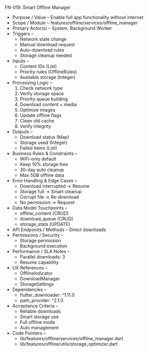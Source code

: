 FN-019: Smart Offline Manager
- Purpose / Value – Enable full app functionality without internet
- Scope / Module – features/offline/services/offline_manager
- Primary Actor(s) – System, Background Worker
- Triggers –
  - Network state change
  - Manual download request
  - Auto-download rules
  - Storage cleanup needed
- Inputs –
  - Content IDs (List<String>)
  - Priority rules (OfflineRules)
  - Available storage (Integer)
- Processing Logic –
  1. Check network type
  2. Verify storage space
  3. Priority queue building
  4. Download content + media
  5. Optimize images
  6. Update offline flags
  7. Clean old cache
  8. Verify integrity
- Outputs –
  - Download status (Map)
  - Storage used (Integer)
  - Failed items (List)
- Business Rules & Constraints –
  - WiFi-only default
  - Keep 10% storage free
  - 30-day auto cleanup
  - Max 5GB offline data
- Error Handling & Edge Cases –
  - Download interrupted → Resume
  - Storage full → Smart cleanup
  - Corrupt file → Re-download
  - No permission → Request
- Data Model Touchpoints –
  - offline_content (CRUD)
  - download_queue (CRUD)
  - storage_stats (UPDATE)
- API Endpoints / Methods – Direct downloads
- Permissions / Security –
  - Storage permission
  - Background execution
- Performance / SLA Notes –
  - Parallel downloads: 3
  - Resume capability
- UX References –
  - OfflineIndicator
  - DownloadManager
  - StorageSettings
- Dependencies –
  - flutter_downloader: ^1.11.0
  - path_provider: ^2.1.0
- Acceptance Criteria –
  - Reliable downloads
  - Smart storage use
  - Full offline mode
  - Auto management
- Code Pointers –
  - lib/features/offline/services/offline_manager.dart
  - lib/features/offline/utils/storage_optimizer.dart
